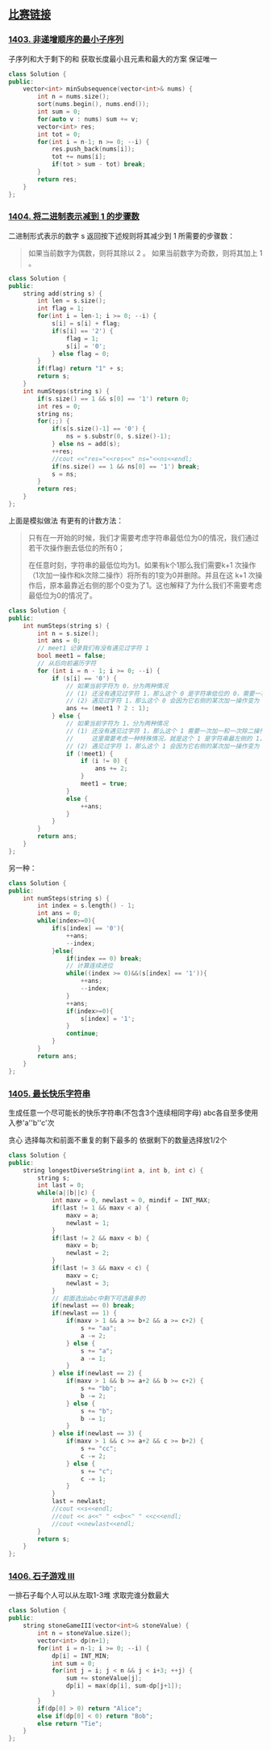 ## [比赛链接](https://leetcode-cn.com/contest/weekly-contest-183/)


### [1403. 非递增顺序的最小子序列](https://leetcode-cn.com/problems/minimum-subsequence-in-non-increasing-order/)

子序列和大于剩下的和 获取长度最小且元素和最大的方案 保证唯一

```c++
class Solution {
public:
    vector<int> minSubsequence(vector<int>& nums) {
        int n = nums.size();
        sort(nums.begin(), nums.end());
        int sum = 0;
        for(auto v : nums) sum += v;
        vector<int> res;
        int tot = 0;
        for(int i = n-1; n >= 0; --i) {
            res.push_back(nums[i]);
            tot += nums[i];
            if(tot > sum - tot) break;
        }
        return res;
    }
};
```


### [1404. 将二进制表示减到 1 的步骤数](https://leetcode-cn.com/problems/number-of-steps-to-reduce-a-number-in-binary-representation-to-one/)

二进制形式表示的数字 s  返回按下述规则将其减少到 1 所需要的步骤数：

> 如果当前数字为偶数，则将其除以 2 。    如果当前数字为奇数，则将其加上 1 。

```c++
class Solution {
public:
    string add(string s) {
        int len = s.size();
        int flag = 1;
        for(int i = len-1; i >= 0; --i) {
            s[i] = s[i] + flag;
            if(s[i] == '2') {
                flag = 1;
                s[i] = '0';
            } else flag = 0;
        }
        if(flag) return "1" + s;
        return s;
    }
    int numSteps(string s) {
        if(s.size() == 1 && s[0] == '1') return 0;
        int res = 0;
        string ns;
        for(;;) {
            if(s[s.size()-1] == '0') {
                ns = s.substr(0, s.size()-1);
            } else ns = add(s);
            ++res;
            //cout <<"res="<<res<<" ns="<<ns<<endl;
            if(ns.size() == 1 && ns[0] == '1') break;
            s = ns;
        }
        return res;
    }
};
```

上面是模拟做法 有更有的计数方法：

> 只有在一开始的时候，我们才需要考虑字符串最低位为0的情况，我们通过若干次操作删去低位的所有0；
>
> 在任意时刻，字符串的最低位均为1。如果有k个1那么我们需要k+1 次操作（1次加一操作和k次除二操作）将所有的1变为0并删除。并且在这 k+1 次操作后，原本最靠近右侧的那个0变为了1。这也解释了为什么我们不需要考虑最低位为0的情况了。

```c++
class Solution {
public:
    int numSteps(string s) {
        int n = s.size();
        int ans = 0;
        // meet1 记录我们有没有遇见过字符 1
        bool meet1 = false;
        // 从后向前遍历字符
        for (int i = n - 1; i >= 0; --i) {
            if (s[i] == '0') {
                // 如果当前字符为 0，分为两种情况
                // (1) 还没有遇见过字符 1，那么这个 0 是字符串低位的 0，需要一次除二操作
                // (2) 遇见过字符 1，那么这个 0 会因为它右侧的某次加一操作变为 1，因此它需要一次加一和一次除二操作
                ans += (meet1 ? 2 : 1);
            } else {
                // 如果当前字符为 1，分为两种情况
                // (1) 还没有遇见过字符 1，那么这个 1 需要一次加一和一次除二操作
                //     这里需要考虑一种特殊情况，就是这个 1 是字符串最左侧的 1，它并不需要任何操作
                // (2) 遇见过字符 1，那么这个 1 会因为它右侧的某次加一操作变为 0，因此它只需要一次除二操作
                if (!meet1) {
                    if (i != 0) {
                        ans += 2;
                    }
                    meet1 = true;
                }
                else {
                    ++ans;
                }
            }
        }
        return ans;
    }
};
```

另一种：

```c++
class Solution {
public:
    int numSteps(string s) {
        int index = s.length() - 1;
        int ans = 0;
        while(index>=0){
            if(s[index] == '0'){
                ++ans;
                --index;
            }else{
                if(index == 0) break;
              	// 计算连续进位
                while((index >= 0)&&(s[index] == '1')){
                    ++ans;
                    --index;
                }
                ++ans;
                if(index>=0){
                    s[index] = '1';
                }
                continue;
            }
        }
        return ans;
    }
};
```



### [1405. 最长快乐字符串](https://leetcode-cn.com/problems/longest-happy-string/)

生成任意一个尽可能长的快乐字符串(不包含3个连续相同字母) abc各自至多使用入参'a''b''c'次

贪心 选择每次和前面不重复的剩下最多的 依据剩下的数量选择放1/2个

```c++
class Solution {
public:
    string longestDiverseString(int a, int b, int c) {
        string s;
        int last = 0;
        while(a||b||c) {
            int maxv = 0, newlast = 0, mindif = INT_MAX;
            if(last != 1 && maxv < a) {
                maxv = a;
                newlast = 1;
            }
            if(last != 2 && maxv < b) {
                maxv = b;
                newlast = 2;
            }
            if(last != 3 && maxv < c) {
                maxv = c;
                newlast = 3;
            }
          	// 前面选出abc中剩下可选最多的
            if(newlast == 0) break;
            if(newlast == 1) {
                if(maxv > 1 && a >= b+2 && a >= c+2) {
                    s += "aa";
                    a -= 2;
                } else {
                    s += "a";
                    a -= 1;
                }
            } else if(newlast == 2) {
                if(maxv > 1 && b >= a+2 && b >= c+2) {
                    s += "bb";
                    b -= 2;
                } else {
                    s += "b";
                    b -= 1;
                }
            } else if(newlast == 3) {
                if(maxv > 1 && c >= a+2 && c >= b+2) {
                    s += "cc";
                    c -= 2;
                } else {
                    s += "c";
                    c -= 1;
                }
            }
            last = newlast;
            //cout <<s<<endl;
            //cout << a<<" " <<b<<" " <<c<<endl;
            //cout <<newlast<<endl;
        }
        return s;
    }
};
```

### [1406. 石子游戏 III](https://leetcode-cn.com/problems/stone-game-iii/)

一排石子每个人可以从左取1-3堆 求取完谁分数最大

```c++
class Solution {
public:
    string stoneGameIII(vector<int>& stoneValue) {
        int n = stoneValue.size();
        vector<int> dp(n+1);
        for(int i = n-1; i >= 0; --i) {
            dp[i] = INT_MIN;
            int sum = 0;
            for(int j = i; j < n && j < i+3; ++j) {
                sum += stoneValue[j];
                dp[i] = max(dp[i], sum-dp[j+1]);
            }
        }
        if(dp[0] > 0) return "Alice";
        else if(dp[0] < 0) return "Bob";
        else return "Tie";
    }
};
```
